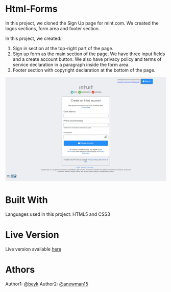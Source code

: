 # Html-Forms
In this project, we cloned the Sign Up page for mint.com. We created the logos sections, form area and footer section.

In this project, we created:

1. Sign in section at the top-right part of the page.
2. Sign up form as the main section of the page. We have three input fields and a create account button. We also have privacy policy and terms of service declaration in a paragraph inside the form area.
3. Footer section with copyright declaration at the bottom of the page.

![App screenshot](./images/mint-screenshot.png)

# Built With
Languages used in this project: HTML5 and CSS3

# Live Version
Live version available [here](https://rawcdn.githack.com/beyk/Html-Forms/1484ef3af82a5dfdd0a4906b15295aca47504a44/mint-signup-form.html)

# Athors
Author1: [@beyk](https://github.com/beyk)
Author2: [@anewman15](https://github.com/anewman15)